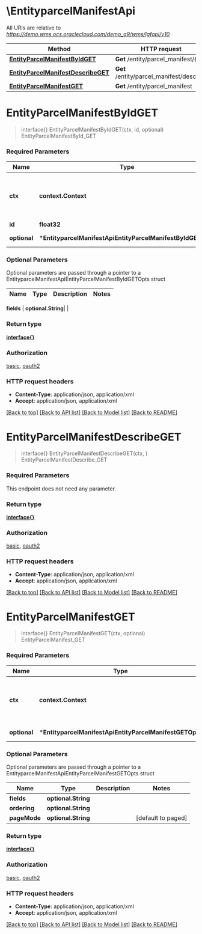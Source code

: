 # \EntityparcelManifestApi

All URIs are relative to *https://demo.wms.ocs.oraclecloud.com/demo_a9/wms/lgfapi/v10*

Method | HTTP request | Description
------------- | ------------- | -------------
[**EntityParcelManifestByIdGET**](EntityparcelManifestApi.md#EntityParcelManifestByIdGET) | **Get** /entity/parcel_manifest/{id} | EntityParcelManifestById_GET
[**EntityParcelManifestDescribeGET**](EntityparcelManifestApi.md#EntityParcelManifestDescribeGET) | **Get** /entity/parcel_manifest/describe | EntityParcelManifestDescribe_GET
[**EntityParcelManifestGET**](EntityparcelManifestApi.md#EntityParcelManifestGET) | **Get** /entity/parcel_manifest | EntityParcelManifest_GET


# **EntityParcelManifestByIdGET**
> interface{} EntityParcelManifestByIdGET(ctx, id, optional)
EntityParcelManifestById_GET



### Required Parameters

Name | Type | Description  | Notes
------------- | ------------- | ------------- | -------------
 **ctx** | **context.Context** | context for authentication, logging, cancellation, deadlines, tracing, etc.
  **id** | **float32**|  | 
 **optional** | ***EntityparcelManifestApiEntityParcelManifestByIdGETOpts** | optional parameters | nil if no parameters

### Optional Parameters
Optional parameters are passed through a pointer to a EntityparcelManifestApiEntityParcelManifestByIdGETOpts struct

Name | Type | Description  | Notes
------------- | ------------- | ------------- | -------------

 **fields** | **optional.String**|  | 

### Return type

[**interface{}**](interface{}.md)

### Authorization

[basic](../README.md#basic), [oauth2](../README.md#oauth2)

### HTTP request headers

 - **Content-Type**: application/json, application/xml
 - **Accept**: application/json, application/xml

[[Back to top]](#) [[Back to API list]](../README.md#documentation-for-api-endpoints) [[Back to Model list]](../README.md#documentation-for-models) [[Back to README]](../README.md)

# **EntityParcelManifestDescribeGET**
> interface{} EntityParcelManifestDescribeGET(ctx, )
EntityParcelManifestDescribe_GET



### Required Parameters
This endpoint does not need any parameter.

### Return type

[**interface{}**](interface{}.md)

### Authorization

[basic](../README.md#basic), [oauth2](../README.md#oauth2)

### HTTP request headers

 - **Content-Type**: application/json, application/xml
 - **Accept**: application/json, application/xml

[[Back to top]](#) [[Back to API list]](../README.md#documentation-for-api-endpoints) [[Back to Model list]](../README.md#documentation-for-models) [[Back to README]](../README.md)

# **EntityParcelManifestGET**
> interface{} EntityParcelManifestGET(ctx, optional)
EntityParcelManifest_GET



### Required Parameters

Name | Type | Description  | Notes
------------- | ------------- | ------------- | -------------
 **ctx** | **context.Context** | context for authentication, logging, cancellation, deadlines, tracing, etc.
 **optional** | ***EntityparcelManifestApiEntityParcelManifestGETOpts** | optional parameters | nil if no parameters

### Optional Parameters
Optional parameters are passed through a pointer to a EntityparcelManifestApiEntityParcelManifestGETOpts struct

Name | Type | Description  | Notes
------------- | ------------- | ------------- | -------------
 **fields** | **optional.String**|  | 
 **ordering** | **optional.String**|  | 
 **pageMode** | **optional.String**|  | [default to paged]

### Return type

[**interface{}**](interface{}.md)

### Authorization

[basic](../README.md#basic), [oauth2](../README.md#oauth2)

### HTTP request headers

 - **Content-Type**: application/json, application/xml
 - **Accept**: application/json, application/xml

[[Back to top]](#) [[Back to API list]](../README.md#documentation-for-api-endpoints) [[Back to Model list]](../README.md#documentation-for-models) [[Back to README]](../README.md)

